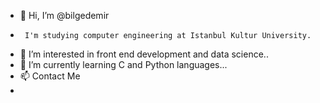- 👋 Hi, I’m @bilgedemir
-      I'm studying computer engineering at Istanbul Kultur University.
- 👀 I’m interested in front end development and data science..
- 🌱 I’m currently learning C and Python languages...
- 📫 Contact Me 
-   

<!---
bilgedemir/bilgedemir is a ✨ special ✨ repository because its `README.md` (this file) appears on your GitHub profile.
You can click the Preview link to take a look at your changes.
--->
